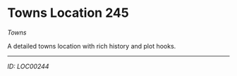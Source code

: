 # Towns Location 245

*Towns*

A detailed towns location with rich history and plot hooks.

---
*ID: LOC00244*